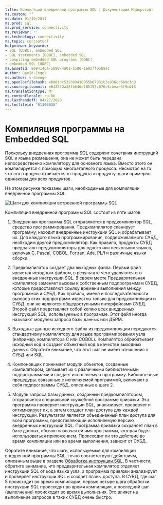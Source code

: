 ```yaml
---
title: Компиляция внедренной программы SQL | Документация Майкрософт
ms.custom: ''
ms.date: 01/19/2017
ms.prod: sql
ms.prod_service: connectivity
ms.reviewer: ''
ms.technology: connectivity
ms.topic: conceptual
helpviewer_keywords:
- SQL [ODBC], embedded SQL
- SQL statements [ODBC], embedded SQL
- compiling embedded SQL programs [ODBC]
- embedded SQL [ODBC]
ms.assetid: 9e94146a-5b80-4a01-b586-1e03ff05b9ac
author: David-Engel
ms.author: v-daenge
ms.openlocfilehash: eb801dc532009410055b67031b3e036cc6b9c3d0
ms.sourcegitcommit: e042272a38fb646df05152c676e5cbeae3f9cd13
ms.translationtype: MT
ms.contentlocale: ru-RU
ms.lasthandoff: 04/27/2020
ms.locfileid: "81306535"
---
```

# <a name="compiling-an-embedded-sql-program"></a>Компиляция программы на Embedded SQL
Поскольку внедренная программа SQL содержит сочетания инструкций SQL и языка размещения, она не может быть передана непосредственно компилятору для основного языка. Вместо этого он компилируется с помощью многоэтапного процесса. Несмотря на то что этот процесс отличается от продукта к продукту, шаги примерно одинаковы для всех продуктов.  
  
 На этом рисунке показаны шаги, необходимые для компиляции внедренной программы SQL.  
  
 ![Шаги для компиляции встроенной программы SQL](../../odbc/reference/media/pr02.gif "pr02")  
  
 Компиляция внедренной программы SQL состоит из пяти шагов.  
  
1.  Внедренная программа SQL отправляется в предкомпилятор SQL, средство программирования. Предкомпилятор сканирует программу, находит внедренные инструкции SQL и обрабатывает их. Для каждого языка программирования, поддерживаемого СУБД, необходим другой предкомпилятор. Как правило, продукты СУБД предлагают предкомпиляторы для одного или нескольких языков, включая C, Pascal, COBOL, Fortran, Ada, PL/I и различные языки сборки.  
  
2.  Предкомпилятор создает два выходных файла. Первый файл является исходным файлом, в результате чего удаляются его внедренные инструкции SQL. В своем месте Предварительная компилятор заменяет вызовы к собственным подпрограммам СУБД, которые предоставляют ссылку времени выполнения между программой и СУБД. Как правило, имена и последовательности вызовов этих подпрограмм известны только для предкомпиляции и СУБД. они не являются общедоступными интерфейсами СУБД. Второй файл представляет собой копию всех внедренных инструкций SQL, используемых в программе. Этот файл иногда называют модулем запроса базы данных или ДБРМ.  
  
3.  Выходные данные исходного файла из предкомпиляции передаются стандартному компилятору для языка программирования узла (например, компилятора C или COBOL). Компилятор обрабатывает исходный код и создает объектный код в качестве выходных данных. Обратите внимание, что этот шаг не имеет отношения к СУБД или SQL.  
  
4.  Компоновщик принимает модули объектов, созданные компилятором, связывает их с различными библиотечными подпрограммами и создает исполняемую программу. Библиотечные процедуры, связанные с исполняемой программой, включают в себя подпрограммы СУБД, описанные в шаге 2.  
  
5.  Модуль запроса базы данных, созданный предкомпилятором, отправляется специальной служебной программе привязки. Эта программа проверяет инструкции SQL, анализирует, проверяет и оптимизирует их, а затем создает план доступа для каждой инструкции. Результатом является объединенный план доступа для всей программы, представляющий исполняемую версию внедренных инструкций SQL. Программа привязки сохраняет план в базе данных, обычно назначая ей имя программы, которая будет использоваться приложением. Происходит ли это действие во время компиляции или во время выполнения, зависит от СУБД.  
  
 Обратите внимание, что шаги, используемые для компиляции внедренной программы SQL, точно соответствуют действиям, описанным выше в разделе [Обработка инструкции SQL](../../odbc/reference/processing-a-sql-statement.md). В частности, обратите внимание, что предварительная компилятор отделяет инструкции SQL от кода языка узла, а программа привязки анализирует и проверяет инструкции SQL и создает планы доступа. В СУБД, где шаг 5 происходит во время компиляции, первые четыре шага обработки инструкции SQL происходят во время компиляции, а последний шаг (выполнение) происходит во время выполнения. Это влияет на выполнение запросов в таких СУБД очень быстро.
